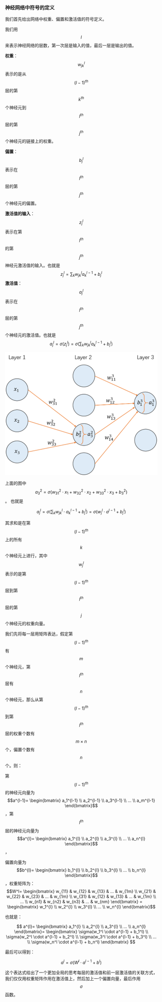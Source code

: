 ### 神经网络中符号的定义

我们首先给出网络中权重、偏置和激活值的符号定义。

我们用 $$l$$ 来表示神经网络的层数，第一次层是输入的值，最后一层是输出的值。

**权重**：$$w_{jk}^l$$表示的是从$$(l-1)^{th}$$层的第$$k^{th}$$个神经元到$$l^{th}$$层的第$$j^{th}$$个神经元的链接上的权重。

**偏置**：$$b_j^l$$表示在$$l^{th}$$层的第$$j^{th}$$个神经元的偏置。

**激活值的输入**：$$z^l_j$$表示在第$$l^{th}$$的第$$j^{th}$$神经元激活值的输入。也就是
$$
z^l_j=\displaystyle\sum_{k}w^l_{jk} a^{l-1}_k + b^l_j
$$
**激活值**：$$a_j^l$$表示在$$l^{th}$$层的第$$j^{th}$$个神经元的激活值。也就是
$$
a^l_j=\sigma(z^l_j)=\sigma(\displaystyle\sum_{k}w^l_{jk} a^{l-1}_k + b^l_j)
$$




![](/assets/network-definition.png)

上面的图中 $$a_3^2 = \sigma(w_{31}^2 \cdot x_1 + w_{32}^2 \cdot x_2 + w_{33}^2 \cdot x_3 + b_3^2)$$。 也就是


$$
a_j^l = \sigma(\displaystyle\sum_{k} w_{jk}^l \cdot a_k^{l-1}+ b_j^l)=\sigma(w_{j}^l \cdot a^{l-1} + b_j^l)
$$


其求和是在第$$(l-1)^{th}$$上的所有$$k$$个神经元上进行，其中$$w_{j}^l$$表示的是第$$(l-1)^{th}$$层到第$$l^{th}$$层的第$$j$$个神经元的权重向量。

我们先将每一层用矩阵表达，假定第$$(l-1)^{th}$$有$$m$$个神经元，第$$l^{th}$$层有$$n$$个神经元，那么从第$$(l-1)^{th}$$到第$$l^{th}$$层的权重个数有$$m \times n$$个，偏置个数有$$n$$个。则：

第$$(l-1)^{th}$$的神经元向量为$$a^{l-1}= \begin{bmatrix}
   a_1^{l-1} \\
   a_2^{l-1} \\
   a_3^{l-1} \\
     ... \\
   a_m^{l-1} 
\end{bmatrix}$$，第$$l^{th}$$层的神经元向量为$$a^{l}= \begin{bmatrix}
   a_1^{l} \\
   a_2^{l} \\
   a_3^{l} \\
     ... \\
   a_n^{l} 
\end{bmatrix}$$，

偏置向量为$$b^{l}= \begin{bmatrix}
   b_1^{l} \\
   b_2^{l} \\
   b_3^{l} \\
     ... \\
   b_n^{l} 
\end{bmatrix}$$，权重矩阵为：$$W^l= \begin{bmatrix}
   w_{11} & w_{12} & w_{13} & ... & w_{1m} \\
   w_{21} & w_{22} & w_{23} & ... & w_{1m} \\
   w_{31} & w_{12} & w_{13} & ... & w_{1m} \\
                                 ... \\
   w_{n1} & w_{n2} & w_{n3} & ... & w_{nm} 
\end{bmatrix} = \begin{bmatrix}
   w_1^{l} \\
   w_2^{l} \\
   w_3^{l} \\
     ... \\
   w_n^{l} 
\end{bmatrix}$$

也就是：


$$
a^{l}= \begin{bmatrix}
   a_1^{l} \\
   a_2^{l} \\
   a_3^{l} \\
     ... \\
   a_n^{l} 
\end{bmatrix}= \begin{bmatrix}
   \sigma(w_1^l \cdot  a^{l-1} + b_1^l) \\
   \sigma(w_2^l \cdot  a^{l-1} + b_2^l) \\
   \sigma(w_3^l \cdot  a^{l-1} + b_3^l) \\
     ... \\
  \sigma(w_n^l \cdot  a^{l-1} + b_n^l)
\end{bmatrix}
$$


最后可以得到：


$$
a^l = \sigma(W^l \cdot a^{l-1} + b^l )
$$


这个表达式给出了一个更加全局的思考每层的激活值和前一层激活值的关联方式，我们仅仅用权重矩阵作用在激活值上，然后加上一个偏置向量，最后作用$$\sigma$$函数。

